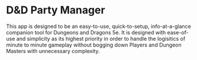 # D&D Party Manager

This app is designed to be an easy-to-use, quick-to-setup, info-at-a-glance companion tool for Dungeons and Dragons 5e. It is designed with ease-of-use and simplicity as its highest priority in order to handle the logisitics of minute to minute gameplay without bogging down Players and Dungeon Masters with unnecessary complexity.
